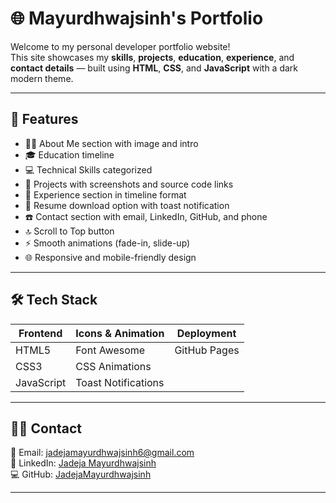 # 🌐 Mayurdhwajsinh's Portfolio

Welcome to my personal developer portfolio website!  
This site showcases my **skills**, **projects**, **education**, **experience**, and **contact details** — built using **HTML**, **CSS**, and **JavaScript** with a dark modern theme.

---

## 🚀 Features

- 🧑‍💻 About Me section with image and intro
- 🎓 Education timeline
- 💻 Technical Skills categorized
- 📱 Projects with screenshots and source code links
- 💼 Experience section in timeline format
- 📄 Resume download option with toast notification
- ☎️ Contact section with email, LinkedIn, GitHub, and phone
- 🔝 Scroll to Top button
- ⚡ Smooth animations (fade-in, slide-up)
- 🌐 Responsive and mobile-friendly design

---

## 🛠️ Tech Stack

| Frontend | Icons & Animation | Deployment |
|----------|-------------------|------------|
| HTML5    | Font Awesome      | GitHub Pages |
| CSS3     | CSS Animations    |             |
| JavaScript | Toast Notifications |        |

---

## 🙋‍♂️ Contact

📧 Email: [jadejamayurdhwajsinh6@gmail.com](mailto:jadejamayurdhwajsinh6@gmail.com)  
🔗 LinkedIn: [Jadeja Mayurdhwajsinh](https://www.linkedin.com/in/jadeja-mayurdhwajsinh-82a68b259)  
💻 GitHub: [JadejaMayurdhwajsinh](https://github.com/JadejaMayurdhwajsinh)

---
